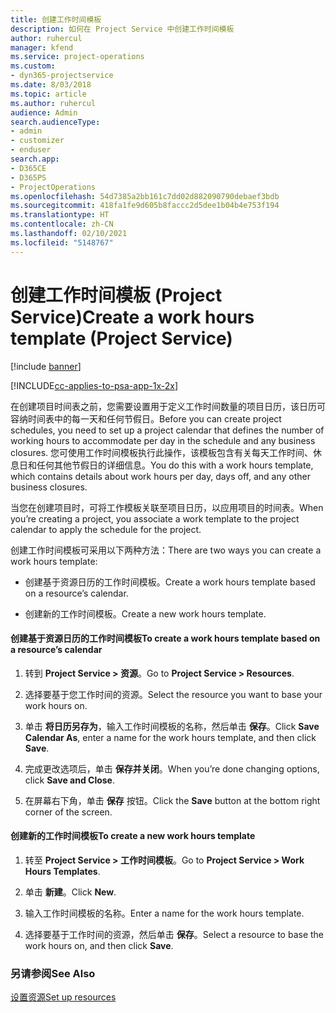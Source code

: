 ```yaml
---
title: 创建工作时间模板
description: 如何在 Project Service 中创建工作时间模板
author: ruhercul
manager: kfend
ms.service: project-operations
ms.custom:
- dyn365-projectservice
ms.date: 8/03/2018
ms.topic: article
ms.author: ruhercul
audience: Admin
search.audienceType:
- admin
- customizer
- enduser
search.app:
- D365CE
- D365PS
- ProjectOperations
ms.openlocfilehash: 54d7385a2bb161c7dd02d882090790debaef3bdb
ms.sourcegitcommit: 418fa1fe9d605b8faccc2d5dee1b04b4e753f194
ms.translationtype: HT
ms.contentlocale: zh-CN
ms.lasthandoff: 02/10/2021
ms.locfileid: "5148767"
---
```

# <a name="create-a-work-hours-template-project-service"></a><span data-ttu-id="67a5a-103">创建工作时间模板 (Project Service)</span><span class="sxs-lookup"><span data-stu-id="67a5a-103">Create a work hours template (Project Service)</span></span>

[!include [banner](../includes/psa-now-project-operations.md)]

[!INCLUDE[cc-applies-to-psa-app-1x-2x](../includes/cc-applies-to-psa-app-1x-2x.md)]

<span data-ttu-id="67a5a-104">在创建项目时间表之前，您需要设置用于定义工作时间数量的项目日历，该日历可容纳时间表中的每一天和任何节假日。</span><span class="sxs-lookup"><span data-stu-id="67a5a-104">Before you can create project schedules, you need to set up a project calendar that defines the number of working hours to accommodate per day in the schedule and any business closures.</span></span> <span data-ttu-id="67a5a-105">您可使用工作时间模板执行此操作，该模板包含有关每天工作时间、休息日和任何其他节假日的详细信息。</span><span class="sxs-lookup"><span data-stu-id="67a5a-105">You do this with a work hours template, which contains details about work hours per day, days off, and any other business closures.</span></span>  
  
 <span data-ttu-id="67a5a-106">当您在创建项目时，可将工作模板关联至项目日历，以应用项目的时间表。</span><span class="sxs-lookup"><span data-stu-id="67a5a-106">When you’re creating a project, you associate a work template to the project calendar to apply the schedule for the project.</span></span>  
  
 <span data-ttu-id="67a5a-107">创建工作时间模板可采用以下两种方法：</span><span class="sxs-lookup"><span data-stu-id="67a5a-107">There are two ways you can create a work hours template:</span></span>  
  
-   <span data-ttu-id="67a5a-108">创建基于资源日历的工作时间模板。</span><span class="sxs-lookup"><span data-stu-id="67a5a-108">Create a work hours template based on a resource’s calendar.</span></span>  
  
-   <span data-ttu-id="67a5a-109">创建新的工作时间模板。</span><span class="sxs-lookup"><span data-stu-id="67a5a-109">Create a new work hours template.</span></span>  
  
#### <a name="to-create-a-work-hours-template-based-on-a-resources-calendar"></a><span data-ttu-id="67a5a-110">创建基于资源日历的工作时间模板</span><span class="sxs-lookup"><span data-stu-id="67a5a-110">To create a work hours template based on a resource’s calendar</span></span>  
  
1.  <span data-ttu-id="67a5a-111">转到 **Project Service > 资源**。</span><span class="sxs-lookup"><span data-stu-id="67a5a-111">Go to **Project Service > Resources**.</span></span>  
  
2.  <span data-ttu-id="67a5a-112">选择要基于您工作时间的资源。</span><span class="sxs-lookup"><span data-stu-id="67a5a-112">Select the resource you want to base your work hours on.</span></span>  
  
3.  <span data-ttu-id="67a5a-113">单击 **将日历另存为**，输入工作时间模板的名称，然后单击 **保存**。</span><span class="sxs-lookup"><span data-stu-id="67a5a-113">Click **Save Calendar As**, enter a name for the work hours template, and then click **Save**.</span></span>  
  
4.  <span data-ttu-id="67a5a-114">完成更改选项后，单击 **保存并关闭**。</span><span class="sxs-lookup"><span data-stu-id="67a5a-114">When you’re done changing options, click **Save and Close**.</span></span>  
  
5.  <span data-ttu-id="67a5a-115">在屏幕右下角，单击 **保存** 按钮。</span><span class="sxs-lookup"><span data-stu-id="67a5a-115">Click the **Save** button at the bottom right corner of the screen.</span></span>  
  
#### <a name="to-create-a-new-work-hours-template"></a><span data-ttu-id="67a5a-116">创建新的工作时间模板</span><span class="sxs-lookup"><span data-stu-id="67a5a-116">To create a new work hours template</span></span>  
  
1.  <span data-ttu-id="67a5a-117">转至 **Project Service > 工作时间模板**。</span><span class="sxs-lookup"><span data-stu-id="67a5a-117">Go to **Project Service > Work Hours Templates**.</span></span>  
  
2.  <span data-ttu-id="67a5a-118">单击 **新建**。</span><span class="sxs-lookup"><span data-stu-id="67a5a-118">Click **New**.</span></span>  
  
3.  <span data-ttu-id="67a5a-119">输入工作时间模板的名称。</span><span class="sxs-lookup"><span data-stu-id="67a5a-119">Enter a name for the work hours template.</span></span>  
  
4.  <span data-ttu-id="67a5a-120">选择要基于工作时间的资源，然后单击 **保存**。</span><span class="sxs-lookup"><span data-stu-id="67a5a-120">Select a resource to base the work hours on, and then click **Save**.</span></span>  
  
### <a name="see-also"></a><span data-ttu-id="67a5a-121">另请参阅</span><span class="sxs-lookup"><span data-stu-id="67a5a-121">See Also</span></span>  
 [<span data-ttu-id="67a5a-122">设置资源</span><span class="sxs-lookup"><span data-stu-id="67a5a-122">Set up resources</span></span>](../psa/set-up-resources.md)
